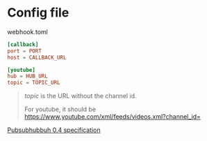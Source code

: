 # Config file
webhook.toml

```toml
[callback]
port = PORT
host = CALLBACK_URL

[youtube]
hub = HUB_URL
topic = TOPIC_URL
```

> *topic* is the URL without the channel id.
>
> For youtube, it should be https://www.youtube.com/xml/feeds/videos.xml?channel_id=

[Pubsubhubbuh 0.4 specification](https://pubsubhubbub.github.io/PubSubHubbub/pubsubhubbub-core-0.4.html#discovery)

